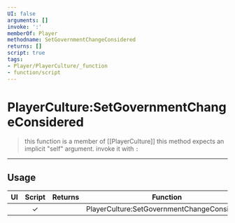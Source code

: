 ```yaml
---
UI: false
arguments: []
invoke: ':'
memberOf: Player
methodname: SetGovernmentChangeConsidered
returns: []
script: true
tags:
- Player/PlayerCulture/_function
- function/script
---
```

# PlayerCulture:SetGovernmentChangeConsidered
> this function is a member of [[PlayerCulture]]
> this method expects an implicit "self" argument. invoke it with `:`
-----
## Usage
|  UI | Script | Returns | Function | Arguments |
|:---:|:------:|-------:|:--------:|:---------|
| |✓||PlayerCulture:SetGovernmentChangeConsidered||
